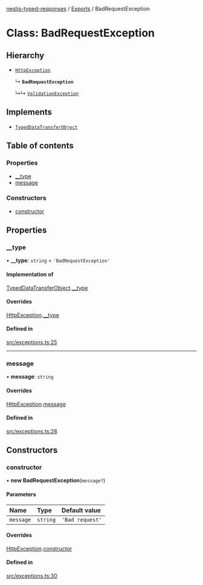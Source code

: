 [nestjs-typed-responses](../README.md) / [Exports](../modules.md) / BadRequestException

# Class: BadRequestException

## Hierarchy

- [`HttpException`](HttpException.md)

  ↳ **`BadRequestException`**

  ↳↳ [`ValidationException`](ValidationException.md)

## Implements

- [`TypedDataTransferObject`](../interfaces/TypedDataTransferObject.md)

## Table of contents

### Properties

- [\_\_type](BadRequestException.md#__type)
- [message](BadRequestException.md#message)

### Constructors

- [constructor](BadRequestException.md#constructor)

## Properties

### \_\_type

• **\_\_type**: `string` = `'BadRequestException'`

#### Implementation of

[TypedDataTransferObject](../interfaces/TypedDataTransferObject.md).[__type](../interfaces/TypedDataTransferObject.md#__type)

#### Overrides

[HttpException](HttpException.md).[__type](HttpException.md#__type)

#### Defined in

[src/exceptions.ts:25](https://github.com/igrek8/nestjs-typed-responses/blob/c965990/src/exceptions.ts#L25)

___

### message

• **message**: `string`

#### Overrides

[HttpException](HttpException.md).[message](HttpException.md#message)

#### Defined in

[src/exceptions.ts:28](https://github.com/igrek8/nestjs-typed-responses/blob/c965990/src/exceptions.ts#L28)

## Constructors

### constructor

• **new BadRequestException**(`message?`)

#### Parameters

| Name | Type | Default value |
| :------ | :------ | :------ |
| `message` | `string` | `'Bad request'` |

#### Overrides

[HttpException](HttpException.md).[constructor](HttpException.md#constructor)

#### Defined in

[src/exceptions.ts:30](https://github.com/igrek8/nestjs-typed-responses/blob/c965990/src/exceptions.ts#L30)

